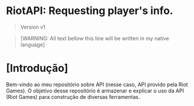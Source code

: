 # RiotAPI: Requesting player's info.
> Version v1  

> [WARNING: All text bellow this line will be written in my native language]

# [Introdução]
Bem-vindo ao meu repositório sobre API (nesse caso, API provido pela Riot Games).
O objetivo desse repositório é armazenar e explicar o uso da API (Riot Games) para construção de diversas ferramentas.


